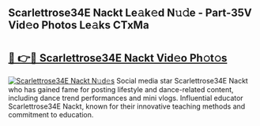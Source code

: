 ## Scarlettrose34E Nackt Le𝚊k𝚎d N𝚞𝚍e - Part-35V Vid𝚎o Photos Le𝚊ks CTxMa

# <h2><a href="http://fb055cd.evod.top/?m=Scarlettrose34E+Nackt">🔗 👉🔴 Scarlettrose34E Nackt Vid𝚎o Ph𝚘t𝚘s</a></h2>

[![Scarlettrose34E Nackt N𝚞d𝚎s](https://i.imgur.com/8V9OHl7.gif)](http://fb055cd.evod.top/?m=Scarlettrose34E+Nackt)
Social media star Scarlettrose34E Nackt who has gained fame for posting lifestyle and dance-related content, including dance trend performances and mini vlogs. Influential educator Scarlettrose34E Nackt, known for their innovative teaching methods and commitment to education. 
